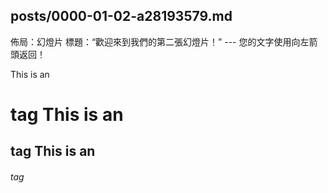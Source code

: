 posts/0000-01-02-a28193579.md
---
 佈局：幻燈片
標題：“歡迎來到我們的第二張幻燈片！” 
--- 您的文字使用向左箭頭返回！


This is an <h1>tag
This is an<h2> tag
This is an <h6> tag


